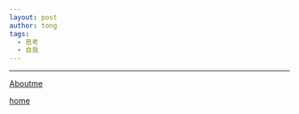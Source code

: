 ```yaml
---
layout: post
author: tong
tags:
  - 思考
  - 自我
---
```



---

[Aboutme](../../Aboutme.md)

[home](../../index.md)